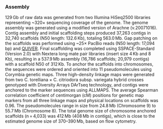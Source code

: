 ### Assembly
129 Gb of raw data was generated from two Illumina HiSeq2500 libraries representing ~320× sequencing coverage of the genome. The genome assembly was generated using a modified version of Arachne (v.20071016). Contig assembly and initial scaffolding steps produced 37,263 contigs in 32,740 scaffolds (N50 length: 132.6 Kb), totaling 563.0 Mb. Gap patching on the scaffolds was performed using ~25× PacBio reads (N50 length: 17,094 bp) and [QUIVER](www.github.com/PacificBiosciences/GenomicConsensus). Final scaffolding was completed using SSPACE-Standard (Version 2.0) with Nextera long mate pair libraries (insert size 4 Kb and 8 Kb), resulting in a 537.9 Mb assembly (16,786 scaffolds; 20,979 contigs) with a scaffold N50 of 312 Kb. To anchor the scaffolds into chromosomes, the sequences were ordered and oriented into 11 pseudomolecules using Corymbia genetic maps. Three high-density linkage maps were generated from two C. torelliana × C. citriodora subsp. variegata hybrid crosses genotyped with Diversity Arrays DArTseq technology, and contigs were anchored to the marker sequences using ALLMAPS. The average Spearman correlation coefficient of centimorgan (cM) positions for genetic map markers from all three linkage maps and physical locations on scaffolds was 0.96. The pseudomolecules range in size from 24.8 Mb (Chromosome 9) to 55.7 Mb (Chromosome 8). The total genome size of chromosome anchored scaffolds (n = 4,033) was 412 Mb (408 Mb in contigs), which is close to the estimated genome size of 370–390 Mb, based on flow cytometry.

